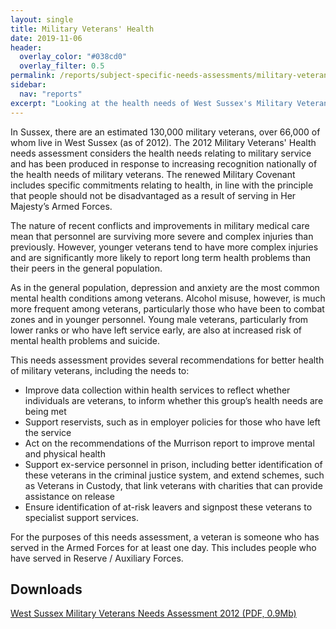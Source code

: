 ```yaml
---
layout: single 
title: Military Veterans' Health 
date: 2019-11-06
header:
  overlay_color: "#038cd0"
  overlay_filter: 0.5
permalink: /reports/subject-specific-needs-assessments/military-veterans/
sidebar:
  nav: "reports"
excerpt: "Looking at the health needs of West Sussex's Military Veterans."
---
```


In Sussex, there are an estimated 130,000 military veterans, over 66,000 of whom live in West Sussex (as of 2012). The 2012 Military Veterans' Health needs assessment considers the health needs relating to military service and has been produced in response to increasing recognition nationally of the health needs of military veterans. The renewed Military Covenant includes specific commitments relating to health, in line with the principle that people should not be disadvantaged as a result of serving in Her Majesty’s Armed Forces.

The nature of recent conflicts and improvements in military medical care mean that personnel are surviving more severe and complex injuries than previously. However, younger veterans tend to have more complex injuries and are significantly more likely to report long term health problems than their peers in the general population. 

As in the general population, depression and anxiety are the most common mental health conditions among veterans. Alcohol misuse, however, is much more frequent among veterans, particularly those who have been to combat zones and in younger personnel. Young male veterans, particularly from lower ranks or who have left service early, are also at increased risk of mental health problems and suicide.

This needs assessment provides several recommendations for better health of military veterans, including the needs to:
+ Improve data collection within health services to reflect whether individuals are veterans, to inform whether this group’s health needs are being met
+ Support reservists, such as in employer policies for those who have left the service 
+ Act on the recommendations of the Murrison report to improve mental and physical health 
+ Support ex-service personnel in prison, including better identification of these veterans in the criminal justice system, and extend schemes, such as Veterans in Custody, that link veterans with charities that can provide assistance on release
+ Ensure identification of at-risk leavers and signpost these veterans to specialist support services.

For the purposes of this needs assessment, a veteran is someone who has served in the Armed Forces for at least one day. This includes people who have served in Reserve / Auxiliary Forces.

## Downloads 
[West Sussex Military Veterans Needs Assessment 2012 (PDF, 0.9Mb)](/assets/core/military-veterans-needs-assessment-2012.pdf)

